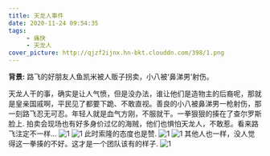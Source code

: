 ```yaml
---
title: 天龙人事件
date: 2020-11-24 09:54:35
tags: 
     - 痛快
     - 天龙人
cover_picture: http://qjzf2ijnx.hn-bkt.clouddn.com/398/1.png
---
```

**背景:**
    路飞的好朋友人鱼凯米被人贩子拐卖，小八被‘鼻涕男’射伤。

天龙人干的事，确实是让人气愤，但是没办法，谁让他们是造物主的后裔呢，那就是皇亲国戚啊，平民见了都要下跪、不敢直视。善良的小八被鼻涕男一枪射伤，那一刻路飞忍无可忍。年轻人就是血气方刚，不服就干。一拳狠狠的揍在了查尔罗斯脸上.
拍卖会现场也有好多身价过亿的海贼，他们也惧怕天龙人，不敢惹。看来路飞注定不一样...
![1](http://qjzf2ijnx.hn-bkt.clouddn.com/398/1.png)
![1](http://qjzf2ijnx.hn-bkt.clouddn.com/398/2.png)
此时索隆的态度也是赞.
![1](http://qjzf2ijnx.hn-bkt.clouddn.com/398/3.png)
![1](http://qjzf2ijnx.hn-bkt.clouddn.com/398/4.png)
其他人也一样，没人觉得这一拳揍的不好。这才是一个团队该有的样子.
![1](http://qjzf2ijnx.hn-bkt.clouddn.com/398/5.png)

